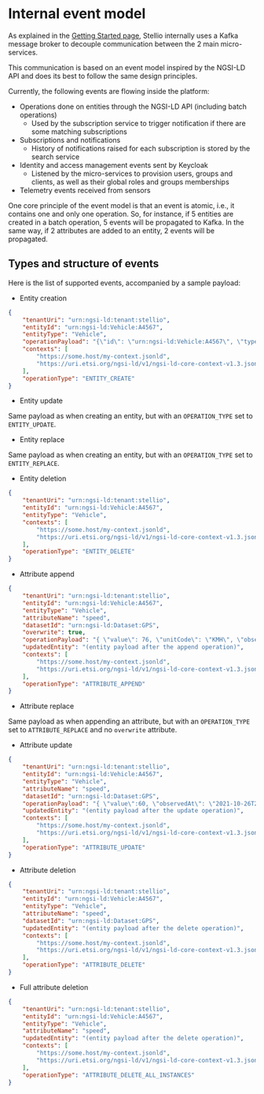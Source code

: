 # Internal event model

As explained in the [Getting Started page](../quick_start_guide.md), Stellio internally uses a Kafka message broker to decouple communication between the 2 main micro-services.

This communication is based on an event model inspired by the NGSI-LD API and does its best to follow the same design principles.

Currently, the following events are flowing inside the platform:

- Operations done on entities through the NGSI-LD API (including batch operations)
    - Used by the subscription service to trigger notification if there are some matching subscriptions
- Subscriptions and notifications
    - History of notifications raised for each subscription is stored by the search service
- Identity and access management events sent by Keycloak
    - Listened by the micro-services to provision users, groups and clients, as well as their global roles and groups memberships
- Telemetry events received from sensors

One core principle of the event model is that an event is atomic, i.e., it contains one and only one operation. So, for instance, if 5 entities are created in a batch operation, 5 events will be propagated to Kafka. In the same way, if 2 attributes are added to an entity, 2 events will be propagated.

## Types and structure of events

Here is the list of supported events, accompanied by a sample payload:

- Entity creation

```json
{
    "tenantUri": "urn:ngsi-ld:tenant:stellio",
    "entityId": "urn:ngsi-ld:Vehicle:A4567",
    "entityType": "Vehicle",
    "operationPayload": "{\"id\": \"urn:ngsi-ld:Vehicle:A4567\", \"type\": \"Vehicle\", \"brandName\": { \"type\": \"Property\", \"value\": \"Mercedes\"}}",
    "contexts": [
        "https://some.host/my-context.jsonld",
        "https://uri.etsi.org/ngsi-ld/v1/ngsi-ld-core-context-v1.3.jsonld"
    ],
    "operationType": "ENTITY_CREATE"
}
```

- Entity update

Same payload as when creating an entity, but with an `OPERATION_TYPE` set to `ENTITY_UPDATE`.

- Entity replace

Same payload as when creating an entity, but with an `OPERATION_TYPE` set to `ENTITY_REPLACE`.

- Entity deletion

```json
{
    "tenantUri": "urn:ngsi-ld:tenant:stellio",
    "entityId": "urn:ngsi-ld:Vehicle:A4567",
    "entityType": "Vehicle",
    "contexts": [
        "https://some.host/my-context.jsonld",
        "https://uri.etsi.org/ngsi-ld/v1/ngsi-ld-core-context-v1.3.jsonld"
    ],
    "operationType": "ENTITY_DELETE"
}
```

- Attribute append

```json
{
    "tenantUri": "urn:ngsi-ld:tenant:stellio",
    "entityId": "urn:ngsi-ld:Vehicle:A4567",
    "entityType": "Vehicle",
    "attributeName": "speed",
    "datasetId": "urn:ngsi-ld:Dataset:GPS",
    "overwrite": true,
    "operationPayload": "{ \"value\": 76, \"unitCode\": \"KMH\", \"observedAt\": \"2021-10-26T22:35:52.98601Z\", \"datasetId\": \"urn:ngsi-ld:Dataset:GPS\" }",
    "updatedEntity": "(entity payload after the append operation)",
    "contexts": [
        "https://some.host/my-context.jsonld",
        "https://uri.etsi.org/ngsi-ld/v1/ngsi-ld-core-context-v1.3.jsonld"
    ],
    "operationType": "ATTRIBUTE_APPEND"
}
```

- Attribute replace

Same payload as when appending an attribute, but with an `OPERATION_TYPE` set to `ATTRIBUTE_REPLACE` and no `overwrite` attribute.

- Attribute update

```json
{
    "tenantUri": "urn:ngsi-ld:tenant:stellio",
    "entityId": "urn:ngsi-ld:Vehicle:A4567",
    "entityType": "Vehicle",
    "attributeName": "speed",
    "datasetId": "urn:ngsi-ld:Dataset:GPS",
    "operationPayload": "{ \"value\":60, \"observedAt\": \"2021-10-26T23:35:52.98601Z\" }",
    "updatedEntity": "(entity payload after the update operation)",
    "contexts": [
        "https://some.host/my-context.jsonld",
        "https://uri.etsi.org/ngsi-ld/v1/ngsi-ld-core-context-v1.3.jsonld"
    ],
    "operationType": "ATTRIBUTE_UPDATE"
}
```

- Attribute deletion

```json
{
    "tenantUri": "urn:ngsi-ld:tenant:stellio",
    "entityId": "urn:ngsi-ld:Vehicle:A4567",
    "entityType": "Vehicle",
    "attributeName": "speed",
    "datasetId": "urn:ngsi-ld:Dataset:GPS",
    "updatedEntity": "(entity payload after the delete operation)",
    "contexts": [
        "https://some.host/my-context.jsonld",
        "https://uri.etsi.org/ngsi-ld/v1/ngsi-ld-core-context-v1.3.jsonld"
    ],
    "operationType": "ATTRIBUTE_DELETE"
}
```

- Full attribute deletion

```json
{
    "tenantUri": "urn:ngsi-ld:tenant:stellio",
    "entityId": "urn:ngsi-ld:Vehicle:A4567",
    "entityType": "Vehicle",
    "attributeName": "speed",
    "updatedEntity": "(entity payload after the delete operation)",
    "contexts": [
        "https://some.host/my-context.jsonld",
        "https://uri.etsi.org/ngsi-ld/v1/ngsi-ld-core-context-v1.3.jsonld"
    ],
    "operationType": "ATTRIBUTE_DELETE_ALL_INSTANCES"
}
```
